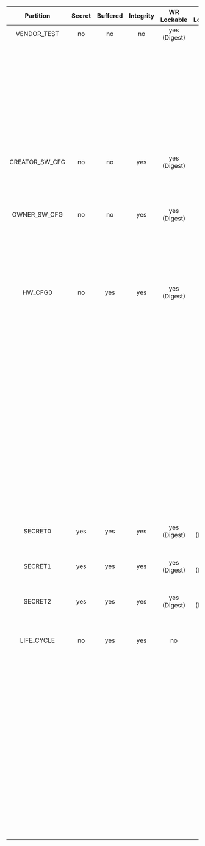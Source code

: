 <!--
DO NOT EDIT THIS FILE DIRECTLY.
It has been generated with ./util/design/gen-otp-mmap.py
-->

|   Partition    |  Secret  |  Buffered  |  Integrity  |  WR Lockable  |  RD Lockable  | Description                                                         |
|:--------------:|:--------:|:----------:|:-----------:|:-------------:|:-------------:|:--------------------------------------------------------------------|
|  VENDOR_TEST   |    no    |     no     |     no      | yes (Digest)  |   yes (CSR)   | Vendor test partition.                                              |
|                |          |            |             |               |               | This is reserved for manufacturing smoke checks. The OTP wrapper    |
|                |          |            |             |               |               | control logic inside prim_otp is allowed to read/write to this      |
|                |          |            |             |               |               | region. ECC uncorrectable errors seen on the functional prim_otp    |
|                |          |            |             |               |               | interface will not lead to an alert for this partition.             |
|                |          |            |             |               |               | Instead, such errors will be reported as correctable ECC errors.    |
| CREATOR_SW_CFG |    no    |     no     |     yes     | yes (Digest)  |   yes (CSR)   | Software configuration partition.                                   |
|                |          |            |             |               |               | This is for device-specific calibration data. For example, clock,   |
|                |          |            |             |               |               | LDO, RNG.                                                           |
|  OWNER_SW_CFG  |    no    |     no     |     yes     | yes (Digest)  |   yes (CSR)   | Software configuration partition.                                   |
|                |          |            |             |               |               | This contains data that changes software behavior in the ROM, for   |
|                |          |            |             |               |               | example enabling defensive features in ROM or selecting failure     |
|                |          |            |             |               |               | modes if verification fails.                                        |
|    HW_CFG0     |    no    |    yes     |     yes     | yes (Digest)  |      no       | Hardware configuration 0 partition.                                 |
|                |          |            |             |               |               | This contains                                                       |
|                |          |            |             |               |               | - DEVICE_ID: Unique device identifier.                              |
|                |          |            |             |               |               | - MANUF_STATE: Vector for capturing the manufacturing status.       |
|                |          |            |             |               |               | - EN_SRAM_IFETCH: Enable / disable execute from SRAM CSR switch.    |
|                |          |            |             |               |               | - EN_CSRNG_SW_APP_READ: This input efuse is used to enable access   |
|                |          |            |             |               |               | to the NIST internal state per instance.                            |
|                |          |            |             |               |               | - EN_ENTROPY_SRC_FW_READ: This input efuse is used to enable access |
|                |          |            |             |               |               | to the ENTROPY_DATA register directly.                              |
|                |          |            |             |               |               | - EN_ENTROPY_SRC_FW_OVER: This input efuse is used to enable access |
|                |          |            |             |               |               | to the firmware override FIFO and other related functions.          |
|    SECRET0     |   yes    |    yes     |     yes     | yes (Digest)  | yes (Digest)  | Secret partition 0.                                                 |
|                |          |            |             |               |               | This contains TEST lifecycle unlock tokens.                         |
|    SECRET1     |   yes    |    yes     |     yes     | yes (Digest)  | yes (Digest)  | Secret partition 1.                                                 |
|                |          |            |             |               |               | This contains SRAM and flash scrambling keys.                       |
|    SECRET2     |   yes    |    yes     |     yes     | yes (Digest)  | yes (Digest)  | Secret partition 2.                                                 |
|                |          |            |             |               |               | This contains RMA unlock token, creator root key, and creator seed. |
|   LIFE_CYCLE   |    no    |    yes     |     yes     |      no       |      no       | Lifecycle partition.                                                |
|                |          |            |             |               |               | This contains lifecycle transition count and state. This partition  |
|                |          |            |             |               |               | cannot be locked since the life cycle state needs to advance to RMA |
|                |          |            |             |               |               | in-field. Note that while this partition is not marked secret, it   |
|                |          |            |             |               |               | is not readable nor writeable via the DAI. Only the LC controller   |
|                |          |            |             |               |               | can access this partition, and even via the LC controller it is not |
|                |          |            |             |               |               | possible to read the raw manufacturing life cycle state in encoded  |
|                |          |            |             |               |               | form, since that encoding is considered a netlist secret. The LC    |
|                |          |            |             |               |               | controller only exposes a decoded version of this state.            |
